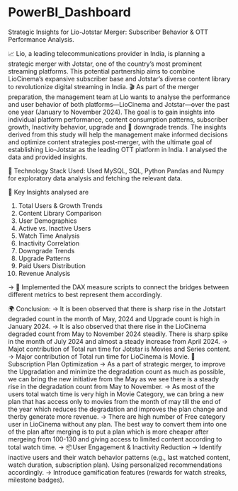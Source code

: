 # PowerBI_Dashboard
Strategic Insights for Lio-Jotstar Merger: Subscriber Behavior & OTT Performance Analysis.

📈 Lio, a leading telecommunications provider in India, is planning a strategic merger with 
Jotstar, one of the country’s most prominent streaming platforms. This potential partnership 
aims to combine LioCinema’s expansive subscriber base and Jotstar’s diverse content library 
to revolutionize digital streaming in India. 
🎬 As part of the merger preparation, the management team at Lio wants to analyse the 
performance and user behavior of both platforms—LioCinema and Jotstar—over the past 
one year (January to November 2024). The goal is to gain insights into individual platform 
performance, content consumption patterns, subscriber growth, Inactivity behavior, upgrade 
and 🛑 downgrade trends. The insights derived from this study will help the management make 
informed decisions and optimize content strategies post-merger, with the ultimate goal of 
establishing Lio-Jotstar as the leading OTT platform in India. I analysed the data and provided insights.

🧰 Technology Stack Used: Used MySQL, SQL, Python Pandas and Numpy for exploratory data analysis and fetching the relevant data.

📌 Key Insights analysed are 
  1) Total Users & Growth Trends
  2)  Content Library Comparison
  3)  User Demographics
  4)  Active vs. Inactive Users
  5)  Watch Time Analysis
  6)  Inactivity Correlation
  7)  Downgrade Trends
  8)  Upgrade Patterns
  9)  Paid Users Distribution
  10)  Revenue Analysis

-> 🧠 Implemented the DAX measure scripts to connect the bridges between different metrics to best represent them accordingly.

🌍 Conclusion:
  -> It is been observed that there is sharp rise in the Jotstart degraded count in the month of May, 2024 and Upgrade count is high in January 2024.
  -> It is also observed that there rise in the LioCinema degraded count from May to November 2024 steadily. There is sharp spike in the month of July 2024 and almost a steady increase from April 2024.
  -> Majot contribution of Total run time for Jotstar is Movies and Series content.
  -> Major contribution of Total run time for LioCinema is Movie.
🔄 Subscription Plan Optimization
    -> As a part of strategic merger, to improve the Upgradation and minimize the degradation count as much as possible, we can bring the new initiative from the May as we see there is a steady rise in the degradation count from May to November. 
    -> As most of the users total watch time is very high in Movie Category, we can bring a new plan that has access only to movies from the month of may till the end of the year which reduces the degradation and improves the plan change and therby generate more revenue.
    -> There are high number of Free category user in LioCinema without any plan. The best way to convert them into one of the plan after merging is to put a plan which is more cheaper after mergeing from 100-130 and giving access to limited content according to total          watch time.
-> 📦User Engagement & Inactivity Reduction
    -> Identify inactive users and their watch behavior patterns (e.g., last watched content, watch duration, subscription plan). Using personalized recommendations accordingly.
    -> Introduce gamification features (rewards for watch streaks, milestone badges).


